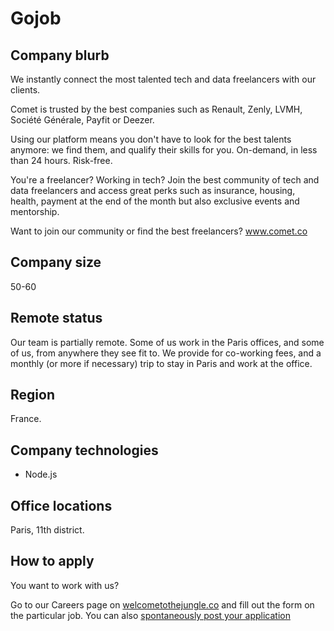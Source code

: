 # Gojob

## Company blurb

We instantly connect the most talented tech and data freelancers with our clients.

Comet is trusted by the best companies such as Renault, Zenly, LVMH, Société Générale, Payfit or Deezer.

Using our platform means you don't have to look for the best talents anymore: we find them, and qualify their skills for you. On-demand, in less than 24 hours. Risk-free.

You're a freelancer? Working in tech? Join the best community of tech and data freelancers and access great perks such as insurance, housing, health, payment at the end of the month but also exclusive events and mentorship.

Want to join our community or find the best freelancers? www.comet.co

## Company size

50-60

## Remote status

Our team is partially remote. 
Some of us work in the Paris offices, and some of us, from anywhere they see fit to. We provide for co-working fees, and a monthly (or more if necessary) trip to stay in Paris and work at the office.

## Region

France.

## Company technologies

- Node.js

## Office locations

Paris, 11th district.

## How to apply

You want to work with us?

Go to our Careers page on [welcometothejungle.co](https://www.welcometothejungle.co/fr/companies/comet) and fill out the form on the particular job.
You can also [spontaneously post your application](https://www.welcometothejungle.co/fr/companies/comet/jobs/spontaneous-applications)

